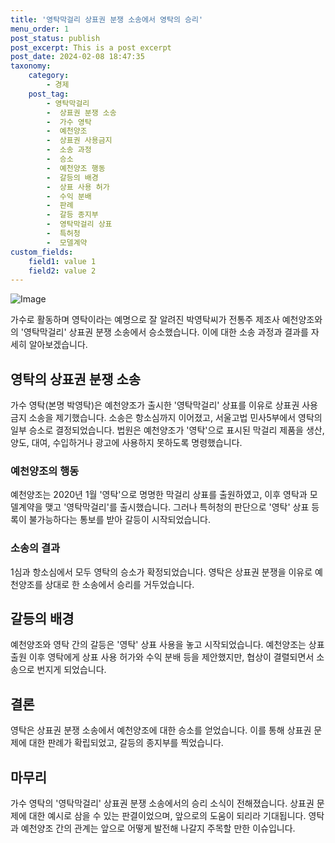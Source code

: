 ```yaml
---
title: '영탁막걸리 상표권 분쟁 소송에서 영탁의 승리'
menu_order: 1
post_status: publish
post_excerpt: This is a post excerpt
post_date: 2024-02-08 18:47:35
taxonomy:
    category:
        - 경제
    post_tag:
        - 영탁막걸리
        -  상표권 분쟁 소송
        -  가수 영탁
        -  예천양조
        -  상표권 사용금지
        -  소송 과정
        -  승소
        -  예천양조 행동
        -  갈등의 배경
        -  상표 사용 허가
        -  수익 분배
        -  판례
        -  갈등 종지부
        -  영탁막걸리 상표
        -  특허청
        -  모델계약
custom_fields:
    field1: value 1
    field2: value 2
---
```


![Image](https://imgnews.pstatic.net/image/243/2024/02/08/0000056185_001_20240208160401329.jpg?type=w647)

가수로 활동하며 영탁이라는 예명으로 잘 알려진 박영탁씨가 전통주 제조사 예천양조와의 '영탁막걸리' 상표권 분쟁 소송에서 승소했습니다. 이에 대한 소송 과정과 결과를 자세히 알아보겠습니다.
## 영탁의 상표권 분쟁 소송
가수 영탁(본명 박영탁)은 예천양조가 출시한 '영탁막걸리' 상표를 이유로 상표권 사용금지 소송을 제기했습니다. 소송은 항소심까지 이어졌고, 서울고법 민사5부에서 영탁의 일부 승소로 결정되었습니다. 법원은 예천양조가 '영탁'으로 표시된 막걸리 제품을 생산, 양도, 대여, 수입하거나 광고에 사용하지 못하도록 명령했습니다.
### 예천양조의 행동
예천양조는 2020년 1월 '영탁'으로 명명한 막걸리 상표를 출원하였고, 이후 영탁과 모델계약을 맺고 '영탁막걸리'를 출시했습니다. 그러나 특허청의 판단으로 '영탁' 상표 등록이 불가능하다는 통보를 받아 갈등이 시작되었습니다.
### 소송의 결과
1심과 항소심에서 모두 영탁의 승소가 확정되었습니다. 영탁은 상표권 분쟁을 이유로 예천양조를 상대로 한 소송에서 승리를 거두었습니다.
## 갈등의 배경
예천양조와 영탁 간의 갈등은 '영탁' 상표 사용을 놓고 시작되었습니다. 예천양조는 상표 출원 이후 영탁에게 상표 사용 허가와 수익 분배 등을 제안했지만, 협상이 결렬되면서 소송으로 번지게 되었습니다.
## 결론
영탁은 상표권 분쟁 소송에서 예천양조에 대한 승소를 얻었습니다. 이를 통해 상표권 문제에 대한 판례가 확립되었고, 갈등의 종지부를 찍었습니다.
## 마무리
가수 영탁의 '영탁막걸리' 상표권 분쟁 소송에서의 승리 소식이 전해졌습니다. 상표권 문제에 대한 예시로 삼을 수 있는 판결이었으며, 앞으로의 도움이 되리라 기대됩니다. 영탁과 예천양조 간의 관계는 앞으로 어떻게 발전해 나갈지 주목할 만한 이슈입니다.
